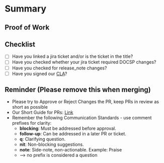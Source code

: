 # Summary

<!-- Enter your issue summary here.-->

## Proof of Work

<!-- Enter your proof that it works here.-->

## Checklist
- [ ] Have you linked a jira ticket and/or is the ticket in the title?
- [ ] Have you checked whether your jira ticket required DOCSP changes?
- [ ] Have you checked for release_note changes?
- [ ] Have you signed our [CLA](https://www.mongodb.com/legal/contributor-agreement)?

## Reminder (Please remove this when merging)
- Please try to Approve or Reject Changes the PR, keep PRs in review as short as possible
- Our Short Guide for PRs: [Link](https://docs.google.com/document/d/1T93KUtdvONq43vfTfUt8l92uo4e4SEEvFbIEKOxGr44/edit?tab=t.0)
- Remember the following Communication Standards - use comment prefixes for clarity:
  * **blocking**: Must be addressed before approval.
  * **follow-up**: Can be addressed in a later PR or ticket.
  * **q**: Clarifying question.
  * **nit**: Non-blocking suggestions.
  * **note**: Side-note, non-actionable. Example: Praise 
  * --> no prefix is considered a question

